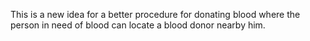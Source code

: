 This is a new idea for a better procedure for donating blood where the person in need of blood can locate a blood donor nearby him.
